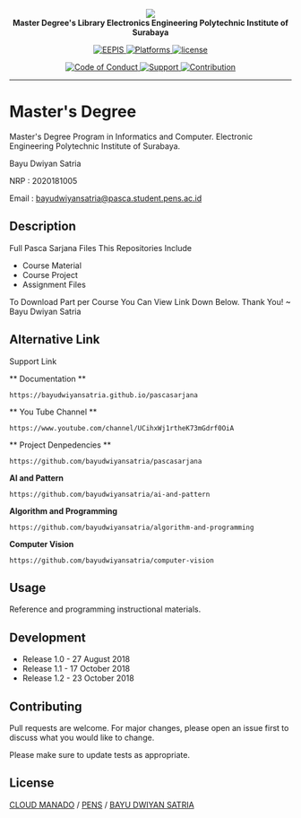 <p align="center">
    <a href="https://bayudwiyansatria.github.io/pascasarjana">
        <img src="http://bayudwiyansatria.pasca.student.pens.ac.id/pens.png" />
    </a>
    <br>
    <strong>Master Degree's Library Electronics Engineering Polytechnic Institute of Surabaya</strong>
</p>
<p align="center">
	<a href="#">
		<img src="https://img.shields.io/badge/%20Build-EEPIS-blue.svg?style=flat-square" alt="EEPIS" />
	</a>
	<a href="#">
		<img src="https://img.shields.io/badge/%20Platforms-Windows-brightgreen.svg?style=flat-square" alt="Platforms" />
	</a>
    <a href="https://github.com/bayudwiyansatria/pascasarjana/blob/master/LICENSE">
		<img src="https://img.shields.io/badge/%20Licence-EEPIS-green.svg?style=flat-square" alt="license" />
	</a>
</p>
<p align="center">
	<a href="https://github.com/bayudwiyansatria/pascasarjana/blob/master/docs/CODE_OF_CONDUCT.md">
		<img src="https://img.shields.io/badge/Community-Code%20of%20Conduct-orange.svg?style=flat-squre" alt="Code of Conduct" />
	</a>
    <a href="https://github.com/bayudwiyansatria/pascasarjana/blob/master/docs/SUPPORT.md">
		<img src="https://img.shields.io/badge/Community-Support-red.svg?style=flat-square" alt="Support" />
	</a>
    <a href="https://github.com/bayudwiyansatria/pascasarjana/blob/master/docs/CONTRIBUTING.md">
		<img src="https://img.shields.io/badge/%20Community-Contribution-yellow.svg?style=flat-square" alt="Contribution" />
	</a>
</p>
<hr>

# Master's Degree

Master's Degree Program in Informatics and Computer.
Electronic Engineering Polytechnic Institute of Surabaya.

Bayu Dwiyan Satria

NRP : 2020181005

Email : bayudwiyansatria@pasca.student.pens.ac.id

## Description

Full Pasca Sarjana Files
This Repositories Include
- Course Material
- Course Project
- Assignment Files

To Download Part per Course You Can View Link Down Below.
Thank You! ~ Bayu Dwiyan Satria

## Alternative Link

Support Link

** Documentation **
```
https://bayudwiyansatria.github.io/pascasarjana
```

** You Tube Channel **
```
https://www.youtube.com/channel/UCihxWj1rtheK73mGdrf0OiA
```


** Project Denpedencies **
```
https://github.com/bayudwiyansatria/pascasarjana
```

**AI and Pattern**
```
https://github.com/bayudwiyansatria/ai-and-pattern
```

**Algorithm and Programming**
```
https://github.com/bayudwiyansatria/algorithm-and-programming
```

**Computer Vision**
```
https://github.com/bayudwiyansatria/computer-vision
```

## Usage

Reference and programming instructional materials.

## Development
* Release 1.0 - 27 August 2018
* Release 1.1 - 17 October 2018
* Release 1.2 - 23 October 2018

## Contributing
Pull requests are welcome. For major changes, please open an issue first to discuss what you would like to change.

Please make sure to update tests as appropriate.

## License
[CLOUD MANADO](https://cloudmanado.store) / [PENS](http://bayudwiyansatria.pasca.student.pens.ac.id/) / [BAYU DWIYAN SATRIA](https://bayudwiyansatria.site)